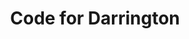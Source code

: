 ---
schema: default
title: Code for Darrington
description: ''
logo: 'http://codefordarrington.org/wp-content/uploads/2018/08/cropped-logo.png'
---
